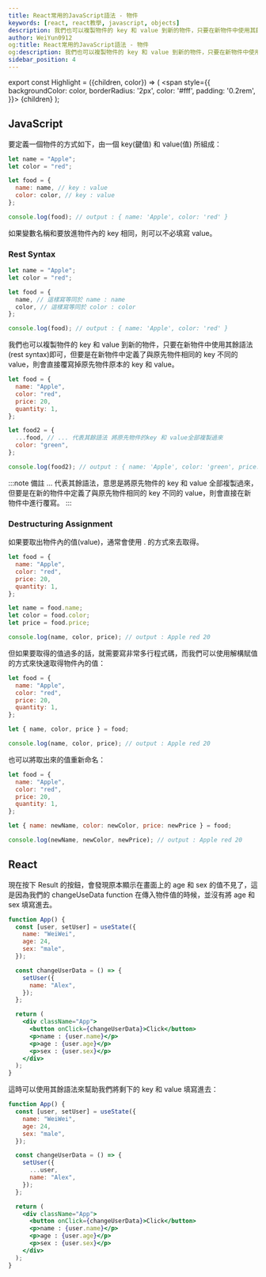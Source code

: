 ```yaml
---
title: React常用的JavaScript語法 - 物件
keywords: [react, react教學, javascript, objects]
description: 我們也可以複製物件的 key 和 value 到新的物件，只要在新物件中使用其餘語法(rest syntax)即可。
author: WeiYun0912
og:title: React常用的JavaScript語法 - 物件
og:description: 我們也可以複製物件的 key 和 value 到新的物件，只要在新物件中使用其餘語法(rest syntax)即可。
sidebar_position: 4
---
```


export const Highlight = ({children, color}) => (
<span
style={{
      backgroundColor: color,
      borderRadius: '2px',
      color: '#fff',
      padding: '0.2rem',
    }}>
{children}
</span>
);

## JavaScript

要定義一個物件的方式如下，由一個 key(鍵值) 和 value(值) 所組成：

```js title='index.js' showLineNumbers
let name = "Apple";
let color = "red";

let food = {
  name: name, // key : value
  color: color, // key : value
};

console.log(food); // output : { name: 'Apple', color: 'red' }
```

如果變數名稱和要放進物件內的 key 相同，則可以不必填寫 value。

### Rest Syntax

```js title='index.js' showLineNumbers
let name = "Apple";
let color = "red";

let food = {
  name, // 這樣寫等同於 name : name
  color, // 這樣寫等同於 color : color
};

console.log(food); // output : { name: 'Apple', color: 'red' }
```

我們也可以複製物件的 key 和 value 到新的物件，只要在新物件中使用其餘語法(rest syntax)即可，但要是在新物件中定義了與原先物件相同的 key 不同的 value，則會直接覆寫掉原先物件原本的 key 和 value。

```js title='index.js' showLineNumbers
let food = {
  name: "Apple",
  color: "red",
  price: 20,
  quantity: 1,
};

let food2 = {
  ...food, // ... 代表其餘語法 將原先物件的key 和 value全部複製過來
  color: "green",
};

console.log(food2); // output : { name: 'Apple', color: 'green', price: 20, quantity: 1 }
```

:::note 備註
... 代表其餘語法，意思是將原先物件的 key 和 value 全部複製過來，但要是在新的物件中定義了與原先物件相同的 key 不同的 value，則會直接在新物件中進行覆寫。
:::

### Destructuring Assignment

如果要取出物件內的值(value)，通常會使用 <Highlight color="gray">.</Highlight> 的方式來去取得。

```js title='index.js' showLineNumbers
let food = {
  name: "Apple",
  color: "red",
  price: 20,
  quantity: 1,
};

let name = food.name;
let color = food.color;
let price = food.price;

console.log(name, color, price); // output : Apple red 20
```

但如果要取得的值過多的話，就需要寫非常多行程式碼，而我們可以使用解構賦值的方式來快速取得物件內的值：

```js title='index.js' showLineNumbers
let food = {
  name: "Apple",
  color: "red",
  price: 20,
  quantity: 1,
};

let { name, color, price } = food;

console.log(name, color, price); // output : Apple red 20
```

也可以將取出來的值重新命名：

```js title='index.js' showLineNumbers
let food = {
  name: "Apple",
  color: "red",
  price: 20,
  quantity: 1,
};

let { name: newName, color: newColor, price: newPrice } = food;

console.log(newName, newColor, newPrice); // output : Apple red 20
```

## React

現在按下 Result 的按鈕，會發現原本顯示在畫面上的 age 和 sex 的值不見了，這是因為我們的 <Highlight color="gray">changeUseData</Highlight> function 在傳入物件值的時候，並沒有將 age 和 sex 填寫進去。

```jsx title='App.js' showLineNumbers live
function App() {
  const [user, setUser] = useState({
    name: "WeiWei",
    age: 24,
    sex: "male",
  });

  const changeUserData = () => {
    setUser({
      name: "Alex",
    });
  };

  return (
    <div className="App">
      <button onClick={changeUserData}>Click</button>
      <p>name : {user.name}</p>
      <p>age : {user.age}</p>
      <p>sex : {user.sex}</p>
    </div>
  );
}
```

這時可以使用其餘語法來幫助我們將剩下的 key 和 value 填寫進去：

```jsx title='App.js' showLineNumbers live
function App() {
  const [user, setUser] = useState({
    name: "WeiWei",
    age: 24,
    sex: "male",
  });

  const changeUserData = () => {
    setUser({
      ...user,
      name: "Alex",
    });
  };

  return (
    <div className="App">
      <button onClick={changeUserData}>Click</button>
      <p>name : {user.name}</p>
      <p>age : {user.age}</p>
      <p>sex : {user.sex}</p>
    </div>
  );
}
```
